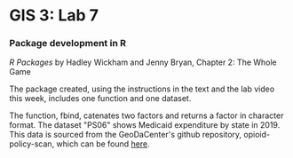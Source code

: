 # GIS 3: Lab 7

### Package development in R
*R Packages* by Hadley Wickham and Jenny Bryan, 
Chapter 2: The Whole Game

The package created, using the instructions in the text and the lab video this week, includes one function and one dataset. 

The function, fbind, catenates two factors and returns a factor in character format. 
The dataset "PS06" shows Medicaid expenditure by state in 2019. This data is sourced from the GeoDaCenter's github repository, opioid-policy-scan, which can be found [here](https://github.com/GeoDaCenter/opioid-policy-scan/blob/master/data_final/PS06_2019_S.csv).



